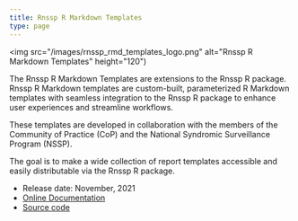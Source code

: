 ```yaml
---
title: Rnssp R Markdown Templates
type: page
---
```


<img src="/images/rnssp_rmd_templates_logo.png" alt="Rnssp R Markdown Templates" height="120")

The Rnssp R Markdown Templates are extensions to the Rnssp R package. Rnssp R Markdown templates are custom-built, parameterized R Markdown templates with seamless integration to the Rnssp R package to enhance user experiences and streamline workflows.

These templates are developed in collaboration with the members of the Community of Practice (CoP) and the National Syndromic Surveillance Program (NSSP).

The goal is to make a wide collection of report templates accessible and easily distributable via the Rnssp R package.

* Release date: November, 2021
* [Online Documentation](https://cdcgov.github.io/Rnssp-rmd-templates)
* [Source code](https://github.com/cdcgov/Rnssp-rmd-templates)
